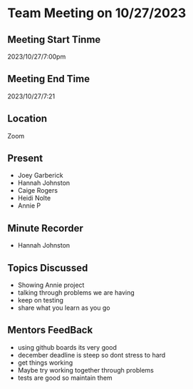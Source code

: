 # Team Meeting on 10/27/2023
## Meeting Start Tinme
2023/10/27/7:00pm
## Meeting End Time
2023/10/27/7:21
## Location
Zoom
## Present
- Joey Garberick
- Hannah Johnston
- Caige Rogers
- Heidi Nolte
- Annie P
  
## Minute Recorder
- Hannah Johnston
  
## Topics Discussed 
- Showing Annie project
- talking through problems we are having
- keep on testing
- share what you learn as you go

## Mentors FeedBack 
- using github boards its very good
- december deadline is steep so dont stress to hard
- get things working
- Maybe try working together through problems
- tests are good so maintain them





